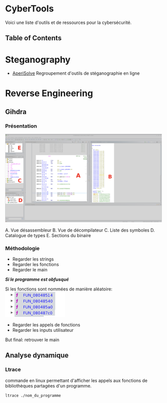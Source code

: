 # CyberTools

Voici une liste d'outils et de ressources pour la cybersécurité.

## Table of Contents


# Steganography

- [AperiSolve](https://www.aperisolve.com/)
    Regroupement d'outils de stéganographie en ligne 


# Reverse Engineering

## Gihdra 

### Présentation

![Ghidra_defaut](./img/Ghidra_defaut.png)

A. Vue désassembleur
B. Vue de décompilateur
C. Liste des symboles
D. Catalogue de types
E. Sections du binaire

### Méthodologie

- Regarder les strings
- Regarder les fonctions
- Regarder le main

_**Si le programme est obfusqué**_

Si les fonctions sont nommées de manière aléatoire:
![aleatoire](./img/ghidra_aleatoire.png)

- Regarder les appels de fonctions 
- Regarder les inputs utilisateur

But final: retrouver le main

## Analyse dynamique

### Ltrace

commande en linux permettant d'afficher les appels aux fonctions de bibliothèques partagées d'un programme.

```bash
ltrace ./nom_du_programme
```